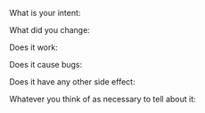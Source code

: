 What is your intent:

What did you change:

Does it work:

Does it cause bugs:

Does it have any other side effect:

Whatever you think of as necessary to tell about it:
